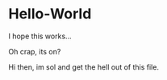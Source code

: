 # Hello-World

I hope this works...

Oh crap, its on?

 Hi then, im sol and get the hell out of this file.
